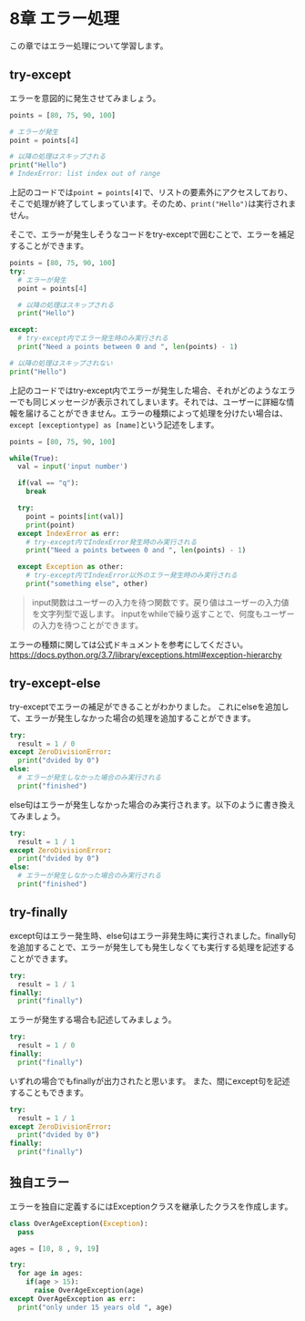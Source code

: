 # 8章 エラー処理
この章ではエラー処理について学習します。

## try-except

エラーを意図的に発生させてみましょう。

```python
points = [80, 75, 90, 100]

# エラーが発生
point = points[4]

# 以降の処理はスキップされる
print("Hello")
# IndexError: list index out of range
```
上記のコードでは`point = points[4]`で、リストの要素外にアクセスしており、そこで処理が終了してしまっています。そのため、`print("Hello")`は実行されません。

そこで、エラーが発生しそうなコードをtry-exceptで囲むことで、エラーを補足することができます。

```python
points = [80, 75, 90, 100]
try:
  # エラーが発生
  point = points[4]

  # 以降の処理はスキップされる
  print("Hello")

except:
  # try-except内でエラー発生時のみ実行される
  print("Need a points between 0 and ", len(points) - 1)

# 以降の処理はスキップされない
print("Hello")
```

上記のコードではtry-except内でエラーが発生した場合、それがどのようなエラーでも同じメッセージが表示されてしまいます。それでは、ユーザーに詳細な情報を届けることができません。エラーの種類によって処理を分けたい場合は、`except [exceptiontype] as [name]`という記述をします。

```python
points = [80, 75, 90, 100]

while(True):
  val = input('input number')

  if(val == "q"):
    break

  try:
    point = points[int(val)]
    print(point)
  except IndexError as err:
    # try-except内でIndexError発生時のみ実行される
    print("Need a points between 0 and ", len(points) - 1)

  except Exception as other:
    # try-except内でIndexError以外のエラー発生時のみ実行される
    print("something else", other)
```
>input関数はユーザーの入力を待つ関数です。戻り値はユーザーの入力値を文字列型で返します。
inputをwhileで繰り返すことで、何度もユーザーの入力を待つことができます。

エラーの種類に関しては公式ドキュメントを参考にしてください。  
https://docs.python.org/3.7/library/exceptions.html#exception-hierarchy

## try-except-else
try-exceptでエラーの補足ができることがわかりました。
これにelseを追加して、エラーが発生しなかった場合の処理を追加することができます。

```python
try:
  result = 1 / 0
except ZeroDivisionError:
  print("dvided by 0")
else:
  # エラーが発生しなかった場合のみ実行される
  print("finished")
```
else句はエラーが発生しなかった場合のみ実行されます。以下のように書き換えてみましょう。

```python
try:
  result = 1 / 1
except ZeroDivisionError:
  print("dvided by 0")
else:
  # エラーが発生しなかった場合のみ実行される
  print("finished")
```

<div style="page-break-before:always"></div>

## try-finally
except句はエラー発生時、else句はエラー非発生時に実行されました。finally句を追加することで、エラーが発生しても発生しなくても実行する処理を記述することができます。

```python
try:
  result = 1 / 1
finally:
  print("finally")
```
エラーが発生する場合も記述してみましょう。

```python
try:
  result = 1 / 0
finally:
  print("finally")
```
いずれの場合でもfinallyが出力されたと思います。
また、間にexcept句を記述することもできます。

```python
try:
  result = 1 / 1
except ZeroDivisionError:
  print("dvided by 0")
finally:
  print("finally")
```

## 独自エラー
エラーを独自に定義するにはExceptionクラスを継承したクラスを作成します。

```python
class OverAgeException(Exception):
  pass

ages = [10, 8 , 9, 19]

try:
  for age in ages:
    if(age > 15):
      raise OverAgeException(age)
except OverAgeException as err:
  print("only under 15 years old ", age)
```
